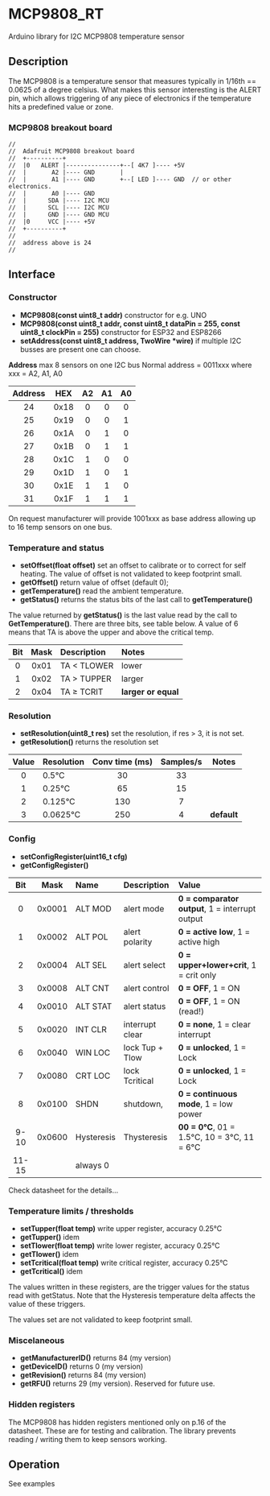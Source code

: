# MCP9808_RT

Arduino library for I2C MCP9808 temperature sensor

## Description

The MCP9808 is a temperature sensor that measures typically in 1/16th == 0.0625 of a degree celsius.
What makes this sensor interesting is the ALERT pin, which allows triggering of any piece
of electronics if the temperature hits a predefined value or zone.


### MCP9808 breakout board
```
//
//  Adafruit MCP9808 breakout board
//  +----------+
//  |0   ALERT |---------------+--[ 4K7 ]---- +5V
//  |       A2 |---- GND       |
//  |       A1 |---- GND       +--[ LED ]---- GND  // or other electronics.
//  |       A0 |---- GND
//  |      SDA |---- I2C MCU
//  |      SCL |---- I2C MCU
//  |      GND |---- GND MCU
//  |0     VCC |---- +5V
//  +----------+
//
//  address above is 24
//
```


## Interface

### Constructor
- **MCP9808(const uint8_t addr)** constructor for e.g. UNO
- **MCP9808(const uint8_t addr, const uint8_t dataPin = 255, const uint8_t clockPin = 255)** constructor for ESP32 and ESP8266
- **setAddress(const uint8_t address, TwoWire \*wire)** if multiple I2C busses are present one can choose.

**Address**
max 8 sensors on one I2C bus 
Normal address = 0011xxx where xxx = A2, A1, A0  

| Address | HEX | A2 | A1 | A0 |
|:----:|:----:|:----:|:----:|:----:|
| 24 | 0x18 | 0 | 0 | 0 |
| 25 | 0x19 | 0 | 0 | 1 |
| 26 | 0x1A | 0 | 1 | 0 |
| 27 | 0x1B | 0 | 1 | 1 |
| 28 | 0x1C | 1 | 0 | 0 |
| 29 | 0x1D | 1 | 0 | 1 |
| 30 | 0x1E | 1 | 1 | 0 |
| 31 | 0x1F | 1 | 1 | 1 |

On request manufacturer will provide 1001xxx as base address 
allowing up to 16 temp sensors on one bus.

### Temperature and status
- **setOffset(float offset)** set an offset to calibrate or to correct for self heating. The value of offset is not validated to keep footprint small.
- **getOffset()** return value of offset (default 0);
- **getTemperature()** read the ambient temperature.
- **getStatus()** returns the status bits of the last call to **getTemperature()**

The value returned by **getStatus()** is the last value read by the call to **GetTemperature()**.  There are three bits, see table below. A value of 6 means that TA is above the upper and above the critical temp.

| Bit  | Mask | Description | Notes |
|:----:|:----:|:----|:----|
| 0    | 0x01 | TA < TLOWER | lower  |
| 1    | 0x02 | TA > TUPPER | larger |
| 2    | 0x04 | TA ≥ TCRIT  | **larger or equal** |




### Resolution
- **setResolution(uint8_t res)** set the resolution, if res > 3, it is not set.
- **getResolution()** returns the resolution set

| Value  | Resolution | Conv time (ms) | Samples/s | Notes |
|:----:|:----|:----:|:----:|:----:|
| 0    | 0.5°C    | 30 | 33 ||
| 1    | 0.25°C   | 65 | 15 ||
| 2    | 0.125°C  | 130 | 7 ||
| 3    | 0.0625°C | 250 | 4 | **default** |



### Config
- **setConfigRegister(uint16_t cfg)**
- **getConfigRegister()**

| Bit  | Mask | Name | Description | Value |
|:----:|:----:|:----|:----|:----|
| 0    | 0x0001 | ALT MOD  | alert mode      | **0 = comparator output**, 1 = interrupt output |
| 1    | 0x0002 | ALT POL  | alert polarity  | **0 = active low**, 1 = active high|
| 2    | 0x0004 | ALT SEL  | alert select    | **0 = upper+lower+crit**,  1 = crit only|
| 3    | 0x0008 | ALT CNT  | alert control   | **0 = OFF**,  1 = ON |
| 4    | 0x0010 | ALT STAT | alert status    | **0 = OFF**,  1 = ON  (read!) |
| 5    | 0x0020 | INT CLR  | interrupt clear | **0 = none**, 1 = clear interrupt |
| 6    | 0x0040 | WIN LOC  | lock Tup + Tlow | **0 = unlocked**, 1 = Lock |
| 7    | 0x0080 | CRT LOC  | lock Tcritical  | **0 = unlocked**, 1 = Lock |
| 8    | 0x0100 | SHDN     | shutdown,       | **0 = continuous mode**,  1 = low power |
| 9-10 | 0x0600 | Hysteresis | Thysteresis   | **00 = 0°C**, 01 = 1.5°C, 10 = 3°C, 11 = 6°C |
| 11-15 |        | always 0 | |

Check datasheet for the details...



### Temperature limits / thresholds
- **setTupper(float temp)** write upper register, accuracy 0.25°C
- **getTupper()** idem
- **setTlower(float temp)** write lower register, accuracy 0.25°C
- **getTlower()** idem
- **setTcritical(float temp)** write critical register, accuracy 0.25°C
- **getTcritical()** idem

The values written in these registers, are the trigger values for the status
read with getStatus. Note that the Hysteresis temperature delta affects the
value of these triggers.

The values set are not validated to keep footprint small.


### Miscelaneous
- **getManufacturerID()** returns 84 (my version)
- **getDeviceID()** returns 0 (my version)
- **getRevision()** returns 84 (my version)
- **getRFU()** returns 29 (my version). Reserved for future use. 


### Hidden registers
The MCP9808 has hidden registers mentioned only on p.16 of the datasheet.
These are for testing and calibration.
The library prevents reading / writing them to keep sensors working.



## Operation

See examples
